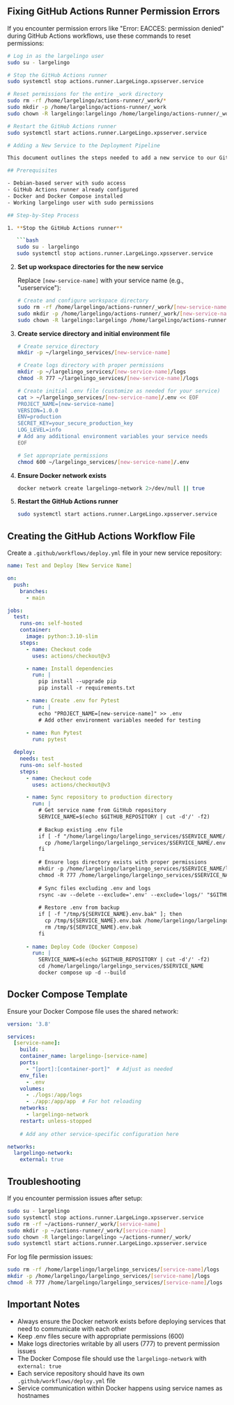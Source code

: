 ## Fixing GitHub Actions Runner Permission Errors

If you encounter permission errors like "Error: EACCES: permission denied" during GitHub Actions workflows, use these commands to reset permissions:

```bash
# Log in as the largelingo user
sudo su - largelingo

# Stop the GitHub Actions runner
sudo systemctl stop actions.runner.LargeLingo.xpsserver.service

# Reset permissions for the entire _work directory
sudo rm -rf /home/largelingo/actions-runner/_work/*
sudo mkdir -p /home/largelingo/actions-runner/_work
sudo chown -R largelingo:largelingo /home/largelingo/actions-runner/_work/

# Restart the GitHub Actions runner
sudo systemctl start actions.runner.LargeLingo.xpsserver.service

# Adding a New Service to the Deployment Pipeline

This document outlines the steps needed to add a new service to our GitHub Actions deployment pipeline.

## Prerequisites

- Debian-based server with sudo access
- GitHub Actions runner already configured
- Docker and Docker Compose installed
- Working largelingo user with sudo permissions

## Step-by-Step Process

1. **Stop the GitHub Actions runner**

   ```bash
   sudo su - largelingo
   sudo systemctl stop actions.runner.LargeLingo.xpsserver.service
   ```

2. **Set up workspace directories for the new service**

   Replace `[new-service-name]` with your service name (e.g., "userservice"):

   ```bash
   # Create and configure workspace directory
   sudo rm -rf /home/largelingo/actions-runner/_work/[new-service-name]
   sudo mkdir -p /home/largelingo/actions-runner/_work/[new-service-name]
   sudo chown -R largelingo:largelingo /home/largelingo/actions-runner/_work/
   ```

3. **Create service directory and initial environment file**

   ```bash
   # Create service directory 
   mkdir -p ~/largelingo_services/[new-service-name]
   
   # Create logs directory with proper permissions
   mkdir -p ~/largelingo_services/[new-service-name]/logs
   chmod -R 777 ~/largelingo_services/[new-service-name]/logs
   
   # Create initial .env file (customize as needed for your service)
   cat > ~/largelingo_services/[new-service-name]/.env << EOF
   PROJECT_NAME=[new-service-name]
   VERSION=1.0.0
   ENV=production
   SECRET_KEY=your_secure_production_key
   LOG_LEVEL=info
   # Add any additional environment variables your service needs
   EOF
   
   # Set appropriate permissions
   chmod 600 ~/largelingo_services/[new-service-name]/.env
   ```

4. **Ensure Docker network exists**

   ```bash
   docker network create largelingo-network 2>/dev/null || true
   ```

5. **Restart the GitHub Actions runner**

   ```bash
   sudo systemctl start actions.runner.LargeLingo.xpsserver.service
   ```

## Creating the GitHub Actions Workflow File

Create a `.github/workflows/deploy.yml` file in your new service repository:

```yaml
name: Test and Deploy [New Service Name]

on:
  push:
    branches:
      - main

jobs:
  test:
    runs-on: self-hosted
    container:
      image: python:3.10-slim
    steps:
      - name: Checkout code
        uses: actions/checkout@v3

      - name: Install dependencies
        run: |
          pip install --upgrade pip
          pip install -r requirements.txt

      - name: Create .env for Pytest
        run: |
          echo "PROJECT_NAME=[new-service-name]" >> .env
          # Add other environment variables needed for testing
          
      - name: Run Pytest
        run: pytest

  deploy:
    needs: test
    runs-on: self-hosted
    steps:
      - name: Checkout code
        uses: actions/checkout@v3

      - name: Sync repository to production directory
        run: |
          # Get service name from GitHub repository
          SERVICE_NAME=$(echo $GITHUB_REPOSITORY | cut -d'/' -f2)
          
          # Backup existing .env file
          if [ -f "/home/largelingo/largelingo_services/$SERVICE_NAME/.env" ]; then
            cp /home/largelingo/largelingo_services/$SERVICE_NAME/.env /tmp/${SERVICE_NAME}.env.bak
          fi
          
          # Ensure logs directory exists with proper permissions
          mkdir -p /home/largelingo/largelingo_services/$SERVICE_NAME/logs
          chmod -R 777 /home/largelingo/largelingo_services/$SERVICE_NAME/logs
          
          # Sync files excluding .env and logs
          rsync -av --delete --exclude='.env' --exclude='logs/' "$GITHUB_WORKSPACE/" "/home/largelingo/largelingo_services/$SERVICE_NAME/"
          
          # Restore .env from backup
          if [ -f "/tmp/${SERVICE_NAME}.env.bak" ]; then
            cp /tmp/${SERVICE_NAME}.env.bak /home/largelingo/largelingo_services/$SERVICE_NAME/.env
            rm /tmp/${SERVICE_NAME}.env.bak
          fi
          
      - name: Deploy Code (Docker Compose)
        run: |
          SERVICE_NAME=$(echo $GITHUB_REPOSITORY | cut -d'/' -f2)
          cd /home/largelingo/largelingo_services/$SERVICE_NAME
          docker compose up -d --build
```

## Docker Compose Template

Ensure your Docker Compose file uses the shared network:

```yaml
version: '3.8'

services:
  [service-name]:
    build: .
    container_name: largelingo-[service-name]
    ports:
      - "[port]:[container-port]"  # Adjust as needed
    env_file:
      - .env
    volumes:
      - ./logs:/app/logs
      - ./app:/app/app  # For hot reloading
    networks:
      - largelingo-network
    restart: unless-stopped
    
    # Add any other service-specific configuration here

networks:
  largelingo-network:
    external: true
```

## Troubleshooting

If you encounter permission issues after setup:

```bash
sudo su - largelingo
sudo systemctl stop actions.runner.LargeLingo.xpsserver.service
sudo rm -rf ~/actions-runner/_work/[service-name]
sudo mkdir -p ~/actions-runner/_work/[service-name]
sudo chown -R largelingo:largelingo ~/actions-runner/_work/
sudo systemctl start actions.runner.LargeLingo.xpsserver.service
```

For log file permission issues:

```bash
sudo rm -rf /home/largelingo/largelingo_services/[service-name]/logs
mkdir -p /home/largelingo/largelingo_services/[service-name]/logs
chmod -R 777 /home/largelingo/largelingo_services/[service-name]/logs
```

## Important Notes

- Always ensure the Docker network exists before deploying services that need to communicate with each other
- Keep .env files secure with appropriate permissions (600)
- Make logs directories writable by all users (777) to prevent permission issues
- The Docker Compose file should use the `largelingo-network` with `external: true`
- Each service repository should have its own `.github/workflows/deploy.yml` file
- Service communication within Docker happens using service names as hostnames
